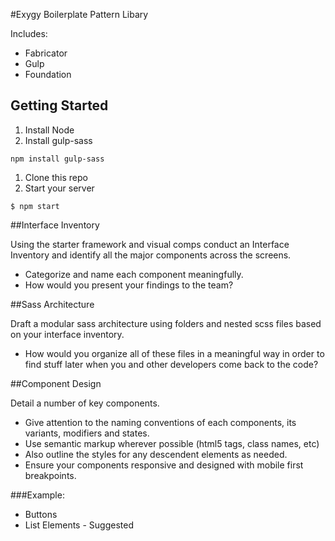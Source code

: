 #Exygy Boilerplate Pattern Libary

Includes:

* Fabricator
* Gulp
* Foundation

## Getting Started

1. Install Node
1. Install gulp-sass

```
npm install gulp-sass
```

1. Clone this repo
1. Start your server

```
$ npm start
```

##Interface Inventory

Using the starter framework and visual comps conduct an Interface Inventory and identify all the major components across the screens. 
* Categorize and name each component meaningfully. 
* How would you present your findings to the team?


##Sass Architecture

Draft a modular sass architecture using folders and nested scss files based on your interface inventory. 
* How would you organize all of these files in a meaningful way in order to find stuff later when you and other developers come back to the code?


##Component Design

Detail a number of key components. 
* Give attention to the naming conventions of each components, its variants, modifiers and states.
* Use semantic markup wherever possible (html5 tags, class names, etc)
* Also outline the styles for any descendent elements as needed. 
* Ensure your components responsive and designed with mobile first breakpoints.

###Example:
* Buttons 
* List Elements - Suggested
